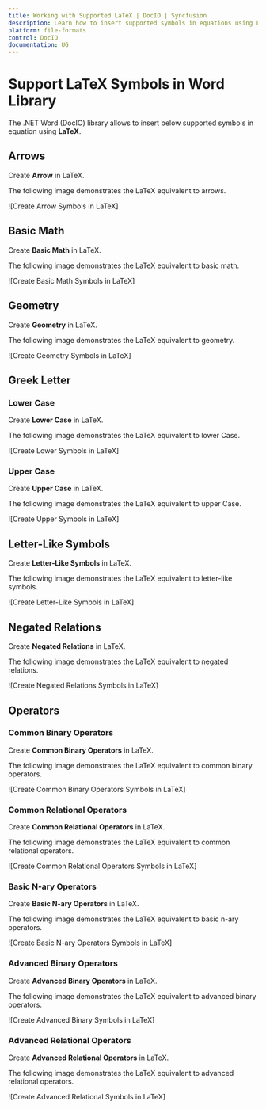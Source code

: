 ```yaml
---
title: Working with Supported LaTeX | DocIO | Syncfusion
description: Learn how to insert supported symbols in equations using LaTeX with the .NET Word (DocIO) library without Microsoft Word.
platform: file-formats
control: DocIO
documentation: UG
---
```


# Support LaTeX Symbols in Word Library
The .NET Word (DocIO) library allows to insert below supported symbols in equation using **LaTeX**.

## Arrows

Create **Arrow** in LaTeX.

The following image demonstrates the LaTeX equivalent to arrows.

![Create Arrow Symbols in LaTeX]

## Basic Math

Create **Basic Math** in LaTeX.

The following image demonstrates the LaTeX equivalent to basic math.

![Create Basic Math Symbols in LaTeX]

## Geometry
Create **Geometry** in LaTeX.

The following image demonstrates the LaTeX equivalent to geometry.

![Create Geometry Symbols in LaTeX]

## Greek Letter

### Lower Case

Create **Lower Case** in LaTeX.

The following image demonstrates the LaTeX equivalent to lower Case.

![Create Lower Symbols in LaTeX]

### Upper Case

Create **Upper Case** in LaTeX.

The following image demonstrates the LaTeX equivalent to upper Case.

![Create Upper Symbols in LaTeX]

## Letter-Like Symbols

Create **Letter-Like Symbols** in LaTeX.

The following image demonstrates the LaTeX equivalent to letter-like symbols.

![Create Letter-Like Symbols in LaTeX]

## Negated Relations

Create **Negated Relations** in LaTeX.

The following image demonstrates the LaTeX equivalent to negated relations.

![Create Negated Relations Symbols in LaTeX]

## Operators

### Common Binary Operators

Create **Common Binary Operators** in LaTeX.

The following image demonstrates the LaTeX equivalent to common binary operators.

![Create Common Binary Operators Symbols in LaTeX]

### Common Relational Operators

Create **Common Relational Operators** in LaTeX.

The following image demonstrates the LaTeX equivalent to common relational operators.

![Create Common Relational Operators Symbols in LaTeX]

### Basic N-ary Operators

Create **Basic N-ary Operators** in LaTeX.

The following image demonstrates the LaTeX equivalent to basic n-ary operators.

![Create Basic N-ary Operators Symbols in LaTeX]

### Advanced Binary Operators

Create **Advanced Binary Operators** in LaTeX.

The following image demonstrates the LaTeX equivalent to advanced binary operators.

![Create Advanced Binary Symbols in LaTeX]

### Advanced Relational Operators

Create **Advanced Relational Operators** in LaTeX.

The following image demonstrates the LaTeX equivalent to advanced relational operators.

![Create Advanced Relational Symbols in LaTeX]

